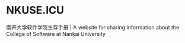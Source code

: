 # NKUSE.ICU
南开大学软件学院生存手册 | A website for sharing information about the College of Software at Nankai University
